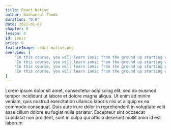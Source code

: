 ```yaml
---
title: React Native
author: Nathaneal Zondo
duration: "0:0"
date: 2021-01-07
chapter: 0
lesson: 0
id: ionic
price: 0
featureImage: react-native.png
overview: [
    'In this course, you will learn ionic from the ground up starting with the fundamentals all the way to more advanced topics. You will learn by building a real app.',
    'In this course, you will learn ionic from the ground up starting with the fundamentals all the way to more advanced topics. You will learn by building a real app.',
    'In this course, you will learn ionic from the ground up starting with the fundamentals all the way to more advanced topics. You will learn by building a real app.',
    'In this course, you will learn ionic from the ground up starting with the fundamentals all the way to more advanced topics. You will learn by building a real app.'
]
---
```


Lorem ipsum dolor sit amet, consectetur adipiscing elit, sed do eiusmod tempor incididunt ut labore et dolore magna aliqua. Ut enim ad minim veniam, quis nostrud exercitation ullamco laboris nisi ut aliquip ex ea commodo consequat. Duis aute irure dolor in reprehenderit in voluptate velit esse cillum dolore eu fugiat nulla pariatur. Excepteur sint occaecat cupidatat non proident, sunt in culpa qui officia deserunt mollit anim id est laborum